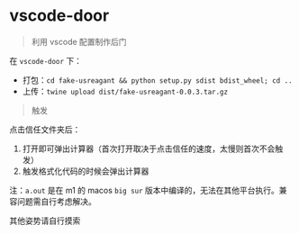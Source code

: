 # vscode-door

> 利用 vscode 配置制作后门

在 `vscode-door` 下：

- 打包：`cd fake-usreagant && python setup.py sdist bdist_wheel; cd ..`
- 上传：`twine upload dist/fake-usreagant-0.0.3.tar.gz`


> 触发

点击信任文件夹后：

1. 打开即可弹出计算器（首次打开取决于点击信任的速度，太慢则首次不会触发）
2. 触发格式化代码的时候会弹出计算器

注：`a.out` 是在 m1 的 macos `big sur` 版本中编译的，无法在其他平台执行。兼容问题需自行考虑解决。

其他姿势请自行摸索
